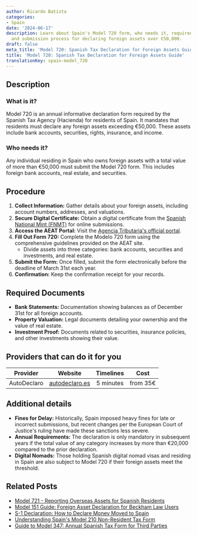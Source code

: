 ```yaml
---
author: Ricardo Batista
categories:
- Spain
date: '2024-06-17'
description: Learn about Spain's Model 720 form, who needs it, required documents,
  and submission process for declaring foreign assets over €50,000.
draft: false
meta_title: 'Model 720: Spanish Tax Declaration for Foreign Assets Guide'
title: 'Model 720: Spanish Tax Declaration for Foreign Assets Guide'
translationKey: spain-model_720
---
```


## Description
### What is it?
Model 720 is an annual informative declaration form required by the Spanish Tax Agency (Hacienda) for residents of Spain. It mandates that residents must declare any foreign assets exceeding €50,000. These assets include bank accounts, securities, rights, insurance, and income.

### Who needs it?
Any individual residing in Spain who owns foreign assets with a total value of more than €50,000 must submit the Model 720 form. This includes foreign bank accounts, real estate, and securities.

## Procedure
1. **Collect Information:** Gather details about your foreign assets, including account numbers, addresses, and valuations.
2. **Secure Digital Certificate:** Obtain a digital certificate from the [Spanish National Mint (FNMT)](https://www.sede.fnmt.gob.es/) for online submissions.
3. **Access the AEAT Portal:** Visit the [Agencia Tributaria's official portal](https://www.agenciatributaria.es/).
4. **Fill Out Form 720:** Complete the Modelo 720 form using the comprehensive guidelines provided on the AEAT site.
   - Divide assets into three categories: bank accounts, securities and investments, and real estate.
5. **Submit the Form:** Once filled, submit the form electronically before the deadline of March 31st each year.
6. **Confirmation:** Keep the confirmation receipt for your records.

## Required Documents
- **Bank Statements:** Documentation showing balances as of December 31st for all foreign accounts.
- **Property Valuation:** Legal documents detailing your ownership and the value of real estate.
- **Investment Proof:** Documents related to securities, insurance policies, and other investments showing their value.

## Providers that can do it for you
| Provider        |     Website     |     Timelines    |       Cost      |
| :-------------: | :-------------: |  :-------------: | :-------------: |
| AutoDeclaro | [autodeclaro.es](https://autodeclaro.es/?ref=26) |  5 minutes | from 35€ |

## Additional details
- **Fines for Delay:** Historically, Spain imposed heavy fines for late or incorrect submissions, but recent changes per the European Court of Justice's ruling have made these sanctions less severe.
- **Annual Requirements:** The declaration is only mandatory in subsequent years if the total value of any category increases by more than €20,000 compared to the prior declaration.
- **Digital Nomads:** Those holding Spanish digital nomad visas and residing in Spain are also subject to Model 720 if their foreign assets meet the threshold.
## Related Posts

- [Model 721 - Reporting Overseas Assets for Spanish Residents](https://tramitit.com/guides/spain/model_721/)
- [Model 151 Guide: Foreign Asset Declaration for Beckham Law Users](https://tramitit.com/guides/spain/model_151/)
- [S-1 Declaration: How to Declare Money Moved to Spain](https://tramitit.com/guides/spain/s_1_declaration/)
- [Understanding Spain's Model 210 Non-Resident Tax Form](https://tramitit.com/guides/spain/model_210/)
- [Guide to Model 347: Annual Spanish Tax Form for Third Parties](https://tramitit.com/guides/spain/model_347/)